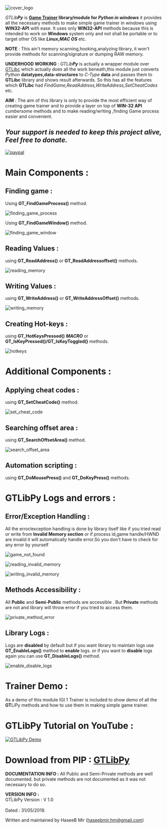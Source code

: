 ![cover_logo](https://github.com/haseeb-heaven/GTLibPy/blob/master/resources/cover_logo.jpg?raw=true "")

_GTLib**Py**_ is **[Game Trainer](https://en.wikipedia.org/wiki/Trainer_(games)) library/module for _Python in windows_** it provides all the necessary methods to make simple game trainer in
windows using **WIN32-API** with ease.
It uses only **WIN32-API** methods because this is intended to work on **Windows** system only
and not shall be portable or to target other OS like **_Linux_,_MAC OS_** etc.

**NOTE** : This ain't memory scanning,hooking,analyzing library, it won't provide methods for scanning/signature or dumping RAW memory.
 
 **UNDERHOOD WORKING** : _GTLib**Py**_ is actually a wrapper module over [GTLibc](https://github.com/haseeb-heaven/GTLibc) which actually does all the work beneath,this module just converts _Python_ **datatypes,data-structures** to _C-Type_ **data** and passes them to **GTLibc** library and shows result afterwards.
So this has all the features which **GTLibc** had _FindGame,ReadAddress,WriteAddress,SetCheatCodes_ etc.

**AIM** : The aim of this library is only to provide the most efficient way of creating game trainer 
and to provide a layer on top of **WIN-32 API** _cumbersome_ methods and to make reading/writing ,finding Game process easier and convenient.

## **_Your support is needed to keep this project alive, Feel free to donate._**
[![paypal](https://www.paypalobjects.com/en_US/i/btn/btn_donateCC_LG.gif)](https://www.paypal.me/haseebmir91)

# Main Components :

## Finding game : 

Using **GT_FindGameProcess()** method.

![finding_game_process](https://github.com/haseeb-heaven/GTLibPy/blob/master/resources/finding_game_process.jpg?raw=true "")


Using **GT_FindGameWindow()** method.

![finding_game_window](https://github.com/haseeb-heaven/GTLibPy/blob/master/resources/finding_game_window.jpg?raw=true "")


## Reading Values : 

using **GT_ReadAddress()** or **GT_ReadAddressoffset()** methods.

![reading_memory](https://github.com/haseeb-heaven/GTLibPy/blob/master/resources/reading_memory.jpg?raw=true "")

## Writing Values : 

using **GT_WriteAddress()** or **GT_WriteAddressOffset()** methods.

![writing_memory](https://github.com/haseeb-heaven/GTLibPy/blob/master/resources/writing_memory.jpg?raw=true "")

## Creating Hot-keys :

using **GT_HotKeysPressed()** **_MACRO_** or **GT_IsKeyPressed()/GT_IsKeyToggled()** methods.

![hotkeys](https://github.com/haseeb-heaven/GTLibPy/blob/master/resources/hotkeys.jpg?raw=true "")

# Additional Components :

## Applying cheat codes : 

using **GT_SetCheatCode()** method.

![set_cheat_code](https://github.com/haseeb-heaven/GTLibPy/blob/master/resources/set_cheat_code.jpg?raw=true "")

## Searching offset area : 

using **GT_SearchOffsetArea()** method.

![search_offset_area](https://github.com/haseeb-heaven/GTLibPy/blob/master/resources/search_offset_area.jpg?raw=true "")


## Automation scripting  : 

using **GT_DoMousePress()** and **GT_DoKeyPress()** methods.


# GTLibPy Logs and errors :

## Error/Exception Handling :

All the error/exception handling is done by library itself like if you tried read or write from **Invalid Memory section** or if process id,game handle/HWND are invalid  it will automatically handle error.So you don't have to check for any error by yourself

![game_not_found](https://github.com/haseeb-heaven/GTLibc/blob/master/resources/game_not_found.jpg?raw=true "")


![reading_invalid_memory](https://github.com/haseeb-heaven/GTLibc/blob/master/resources/reading_invalid_memory.jpg?raw=true "")


![writing_invalid_memory](https://github.com/haseeb-heaven/GTLibc/blob/master/resources/writing_invalid_memory.jpg?raw=true "")


## Methods Accessibility :

All **Public** and **Semi-Public** methods are accessible . But **Private** methods are not and library will throw error if you tried to access them.

![private_method_error](https://github.com/haseeb-heaven/GTLibc/blob/master/resources/private_method_error.jpg?raw=true "")

## Library Logs :

Logs are **disabled** by default but if you want library to maintain logs use **GT_EnableLogs()** method to **enable** logs.
or if you want to **disable** logs again you can use **GT_DisableLogs()** method.

![enable_disable_logs](https://github.com/haseeb-heaven/GTLibPy/blob/master/resources/enable_disable_logs.jpg?raw=true "")


# Trainer Demo :
As a demo of this module IGI 1 Trainer is included to show demo of all the **GT**LiPy methods and how to use them in making simple game trainer.

# GTLibPy Tutorial on YouTube :
[![GTLibPy Demo](https://img.youtube.com/vi/uOsQ0Yna6zs/0.jpg)](https://www.youtube.com/watch?v=uOsQ0Yna6zs)

# Download from PIP : [GTLibPy](https://pypi.org/project/GT-LibPy/)

**DOCUMENTATION INFO :**
All Public and Semi-Private methods are well documented.
but private methods are not documented as it was not necessary to do so.

**VERSION INFO :**<br/>
GTLibPy Version : V 1.0<br/>  
Dated : 31/05/2019.<br/>

Written and maintained by HaseeB Mir (haseebmir.hm@gmail.com)
